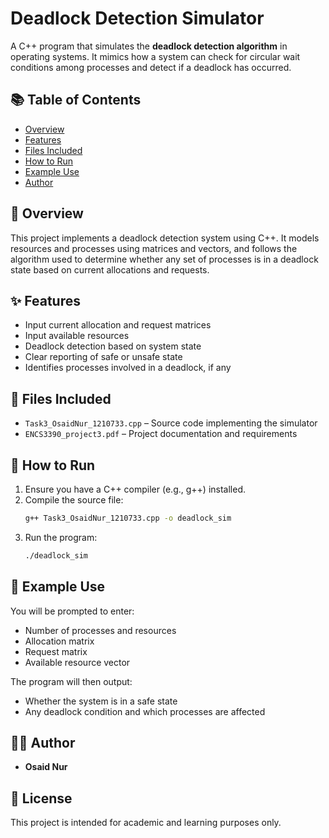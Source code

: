 # Deadlock Detection Simulator

A C++ program that simulates the **deadlock detection algorithm** in operating systems. It mimics how a system can check for circular wait conditions among processes and detect if a deadlock has occurred.

## 📚 Table of Contents

- [Overview](#-overview)
- [Features](#-features)
- [Files Included](#-files-included)
- [How to Run](#-how-to-run)
- [Example Use](#-example-use)
- [Author](#-author)

## 📘 Overview

This project implements a deadlock detection system using C++. It models resources and processes using matrices and vectors, and follows the algorithm used to determine whether any set of processes is in a deadlock state based on current allocations and requests.

## ✨ Features

- Input current allocation and request matrices
- Input available resources
- Deadlock detection based on system state
- Clear reporting of safe or unsafe state
- Identifies processes involved in a deadlock, if any

## 📁 Files Included

- `Task3_OsaidNur_1210733.cpp` – Source code implementing the simulator
- `ENCS3390_project3.pdf` – Project documentation and requirements

## 🔨 How to Run

1. Ensure you have a C++ compiler (e.g., g++) installed.
2. Compile the source file:
   ```bash
   g++ Task3_OsaidNur_1210733.cpp -o deadlock_sim
   ```
3. Run the program:
   ```bash
   ./deadlock_sim
   ```

## 🧪 Example Use

You will be prompted to enter:
- Number of processes and resources
- Allocation matrix
- Request matrix
- Available resource vector

The program will then output:
- Whether the system is in a safe state
- Any deadlock condition and which processes are affected

## 👨‍💻 Author

- **Osaid Nur**

## 📄 License

This project is intended for academic and learning purposes only.
